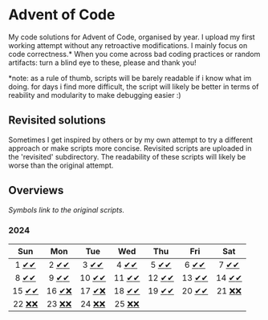 # Advent of Code 

My code solutions for Advent of Code, organised by year. I upload my first working attempt without any retroactive modifications. I mainly focus on code correctness.* When you come across bad coding practices or random artifacts: turn a blind eye to these, please and thank you!

*note: as a rule of thumb, scripts will be barely readable if i know what im doing. for days i find more difficult, the script will likely be better in terms of reability and modularity to make debugging easier :)

## Revisited solutions
Sometimes I get inspired by others or by my own attempt to try a different approach or make scripts more concise. Revisited scripts are uploaded in the 'revisited' subdirectory. The readability of these scripts will likely be worse than the original attempt.

## Overviews
<i> Symbols link to the original scripts.</i>
### 2024

| Sun  | Mon  | Tue  | Wed  | Thu  | Fri  | Sat  |
|:----:|:----:|:----:|:----:|:----:|:----:|:----:|
| 1 [✔](https://github.com/phamiliarity/aoc/blob/main/2024/day01_1.py)[✔](https://github.com/phamiliarity/aoc/blob/main/2024/day01_2.py) | 2 [✔](https://github.com/phamiliarity/aoc/blob/main/2024/day02_1.py)[✔](https://github.com/phamiliarity/aoc/blob/main/2024/day02_2.py) | 3 [✔](https://github.com/phamiliarity/aoc/blob/main/2024/day03_1.py)[✔](https://github.com/phamiliarity/aoc/blob/main/2024/day03_2.py) | 4 [✔](https://github.com/phamiliarity/aoc/blob/main/2024/day04_1.py)[✔](https://github.com/phamiliarity/aoc/blob/main/2024/day04_2.py) | 5 [✔](https://github.com/phamiliarity/aoc/blob/main/2024/day05_1.py)[✔](https://github.com/phamiliarity/aoc/blob/main/2024/day05_2.py) | 6 [✔](https://github.com/phamiliarity/aoc/blob/main/2024/day06_1.py)[✔](https://github.com/phamiliarity/aoc/blob/main/2024/day06_2.py) | 7 [✔](https://github.com/phamiliarity/aoc/blob/main/2024/day07_1.py)[✔](https://github.com/phamiliarity/aoc/blob/main/2024/day07_2.py) |
| 8 [✔](https://github.com/phamiliarity/aoc/blob/main/2024/day08_1.py)[✔](https://github.com/phamiliarity/aoc/blob/main/2024/day08_2.py) | 9 [✔](https://github.com/phamiliarity/aoc/blob/main/2024/day09_1.py)[✔](https://github.com/phamiliarity/aoc/blob/main/2024/day09_2.py) | 10 [✔](https://github.com/phamiliarity/aoc/blob/main/2024/day10_1.py)[✔](https://github.com/phamiliarity/aoc/blob/main/2024/day10_2.py) | 11 [✔](https://github.com/phamiliarity/aoc/blob/main/2024/day11_1.py)[✔](https://github.com/phamiliarity/aoc/blob/main/2024/day11_2.py) | 12 [✔](https://github.com/phamiliarity/aoc/blob/main/2024/day12_1.py)[✔](https://github.com/phamiliarity/aoc/blob/main/2024/day12_2.py) | 13 [✔](https://github.com/phamiliarity/aoc/blob/main/2024/day13_1.py)[✔](https://github.com/phamiliarity/aoc/blob/main/2024/day13_2.py) | 14 [✔](https://github.com/phamiliarity/aoc/blob/main/2024/day14_1.py)[✔](https://github.com/phamiliarity/aoc/blob/main/2024/day14_2.py) |
| 15 [✔](https://github.com/phamiliarity/aoc/blob/main/2024/day15_1.py)[✔](https://github.com/phamiliarity/aoc/blob/main/2024/day15_2.py) | 16 [✔](https://github.com/phamiliarity/aoc/blob/main/2024/day16_1.py)[❌](https://github.com/phamiliarity/aoc/blob/main/2024/day16_2.py) | 17 [✔](https://github.com/phamiliarity/aoc/blob/main/2024/day17_1.py)[❌](https://github.com/phamiliarity/aoc/blob/main/2024/day17_2.py) | 18 [✔](https://github.com/phamiliarity/aoc/blob/main/2024/day18_1.py)[✔](https://github.com/phamiliarity/aoc/blob/main/2024/day18_2.py) | 19 [✔](https://github.com/phamiliarity/aoc/blob/main/2024/day19_1.py)[✔](https://github.com/phamiliarity/aoc/blob/main/2024/day19_2.py) | 20 [✔](https://github.com/phamiliarity/aoc/blob/main/2024/day20_1.py)[✔](https://github.com/phamiliarity/aoc/blob/main/2024/day20_2.py) | 21 [❌](https://github.com/phamiliarity/aoc/blob/main/2024/day21_1.py)[❌](https://github.com/phamiliarity/aoc/blob/main/2024/day21_2.py) |
| 22 [❌](https://github.com/phamiliarity/aoc/blob/main/2024/day22_1.py)[❌](https://github.com/phamiliarity/aoc/blob/main/2024/day22_2.py) | 23 [❌](https://github.com/phamiliarity/aoc/blob/main/2024/day23_1.py)[❌](https://github.com/phamiliarity/aoc/blob/main/2024/day23_2.py) | 24 [❌](https://github.com/phamiliarity/aoc/blob/main/2024/day24_1.py)[❌](https://github.com/phamiliarity/aoc/blob/main/2024/day24_2.py) | 25 [❌](https://github.com/phamiliarity/aoc/blob/main/2024/day25_1.py)[❌](https://github.com/phamiliarity/aoc/blob/main/2024/day25_2.py) |      |      |      |


